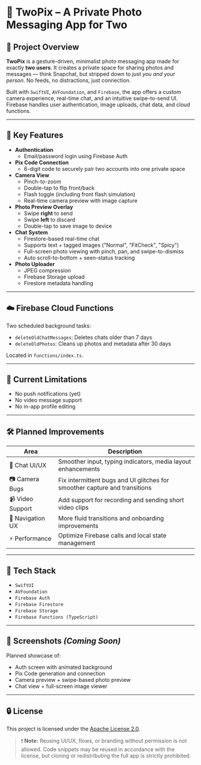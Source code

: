 # 📸 TwoPix – A Private Photo Messaging App for Two

## 🧠 Project Overview

**TwoPix** is a gesture-driven, minimalist photo messaging app made for exactly **two users**. It creates a private space for sharing photos and messages — think Snapchat, but stripped down to just *you and your person*. No feeds, no distractions, just connection.

Built with `SwiftUI`, `AVFoundation`, and `Firebase`, the app offers a custom camera experience, real-time chat, and an intuitive swipe-to-send UI. Firebase handles user authentication, image uploads, chat data, and cloud functions.

---

## 🔑 Key Features

- **Authentication**
  - Email/password login using Firebase Auth
- **Pix Code Connection**
  - 6-digit code to securely pair two accounts into one private space
- **Camera View**
  - Pinch-to-zoom
  - Double-tap to flip front/back
  - Flash toggle (including front flash simulation)
  - Real-time camera preview with image capture
- **Photo Preview Overlay**
  - Swipe **right** to send
  - Swipe **left** to discard
  - Double-tap to save image to device
- **Chat System**
  - Firestore-based real-time chat
  - Supports text + tagged images ("Normal", "FitCheck", "Spicy")
  - Full-screen photo viewing with pinch, pan, and swipe-to-dismiss
  - Auto scroll-to-bottom + seen-status tracking
- **Photo Uploader**
  - JPEG compression
  - Firebase Storage upload
  - Firestore metadata handling

---

## ☁️ Firebase Cloud Functions

Two scheduled background tasks:

- `deleteOldChatMessages`: Deletes chats older than 7 days
- `deleteOldPhotos`: Cleans up photos and metadata after 30 days

Located in `functions/index.ts`.

---

## 🚧 Current Limitations

- No push notifications (yet)
- No video message support
- No in-app profile editing

---

## 🛠️ Planned Improvements

| Area             | Description                                                                 |
|------------------|-----------------------------------------------------------------------------|
| 💬 Chat UI/UX    | Smoother input, typing indicators, media layout enhancements                |
| 📷 Camera Bugs    | Fix intermittent bugs and UI glitches for smoother capture and transitions |
| 📹 Video Support  | Add support for recording and sending short video clips                     |
| 🧭 Navigation UX  | More fluid transitions and onboarding improvements                          |
| ⚡ Performance    | Optimize Firebase calls and local state management                          |

---

## 🧪 Tech Stack

- `SwiftUI`
- `AVFoundation`
- `Firebase Auth`
- `Firebase Firestore`
- `Firebase Storage`
- `Firebase Functions (TypeScript)`

---

## 📲 Screenshots *(Coming Soon)*

Planned showcase of:
- Auth screen with animated background
- Pix Code generation and connection
- Camera preview + swipe-based photo preview
- Chat view + full-screen image viewer

---

## 🔒 License

This project is licensed under the [Apache License 2.0](./LICENSE).

> ❗ **Note:** Reusing UI/UX, flows, or branding without permission is not allowed. Code snippets may be reused in accordance with the license, but cloning or redistributing the full app is strictly prohibited.
